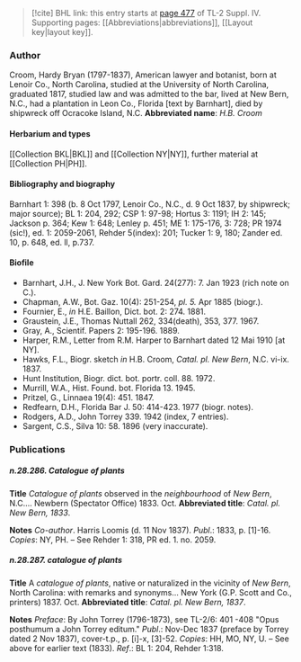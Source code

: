 > [!cite] BHL link: this entry starts at [page 477](https://www.biodiversitylibrary.org/page/33266154) of TL-2 Suppl. IV.
> Supporting pages: [[Abbreviations|abbreviations]], [[Layout key|layout key]].

### Author

Croom, Hardy Bryan (1797-1837), American lawyer and botanist, born at Lenoir Co., North Carolina, studied at the University of North Carolina, graduated 1817, studied law and was admitted to the bar, lived at New Bern, N.C., had a plantation in Leon Co., Florida \[text by Barnhart\], died by shipwreck off Ocracoke Island, N.C. 
**Abbreviated name**: *H.B. Croom*

#### Herbarium and types

[[Collection BKL|BKL]] and [[Collection NY|NY]], further material at [[Collection PH|PH]].

#### Bibliography and biography

Barnhart 1: 398 (b. 8 Oct 1797, Lenoir Co., N.C., d. 9 Oct 1837, by shipwreck; major source); BL 1: 204, 292; CSP 1: 97-98; Hortus 3: 1191; IH 2: 145; Jackson p. 364; Kew 1: 648; Lenley p. 451; ME 1: 175-176, 3: 728; PR 1974 (sic!), ed. 1: 2059-2061, Rehder 5(index): 201; Tucker 1: 9, 180; Zander ed. 10, p. 648, ed. ll, p.737.

#### Biofile

- Barnhart, J.H., J. New York Bot. Gard. 24(277): 7. Jan 1923 (rich note on C.).
- Chapman, A.W., Bot. Gaz. 10(4): 251-254, *pl. 5.* Apr 1885 (biogr.).
- Fournier, E., *in* H.E. Baillon, Dict. bot. 2: 274. 1881.
- Graustein, J.E., Thomas Nuttall 262, 334(death), 353, 377. 1967.
- Gray, A., Scientif. Papers 2: 195-196. 1889.
- Harper, R.M., Letter from R.M. Harper to Barnhart dated 12 Mai 1910 \[at NY\].
- Hawks, F.L., Biogr. sketch *in* H.B. Croom, *Catal. pl. New Bern*, N.C. vi-ix. 1837.
- Hunt Institution, Biogr. dict. bot. portr. coll. 88. 1972.
- Murrill, W.A., Hist. Found. bot. Florida 13. 1945.
- Pritzel, G., Linnaea 19(4): 451. 1847.
- Redfearn, D.H., Florida Bar J. 50: 414-423. 1977 (biogr. notes).
- Rodgers, A.D., John Torrey 339. 1942 (index, 7 entries).
- Sargent, C.S., Silva 10: 58. 1896 (very inaccurate).

### Publications

##### n.28.286. Catalogue of plants

**Title**
*Catalogue of plants* observed in the *neighbourhood* of *New Bern*, N.C.... Newbern (Spectator Office) 1833. Oct.
**Abbreviated title**: *Catal. pl. New Bern, 1833*.

**Notes**
*Co-author*. Harris Loomis (d. 11 Nov 1837).
*Publ*.: 1833, p. \[1\]-16. *Copies*: NY, PH. – See Rehder 1: 318, PR ed. 1. no. 2059.

##### n.28.287. catalogue of plants

**Title**
A *catalogue of plants*, native or naturalized in the vicinity of *New Bern*, North Carolina: with remarks and synonyms... New York (G.P. Scott and Co., printers) 1837. Oct.
**Abbreviated title**: *Catal. pl. New Bern, 1837*.

**Notes**
*Preface*: By John Torrey (1796-1873), see TL-2/6: 401 -408 "Opus posthumum a John Torrey editum."
*Publ*.: Nov-Dec 1837 (preface by Torrey dated 2 Nov 1837), cover-t.p., p. \[i\]-x, \[3\]-52.
*Copies*: HH, MO, NY, U. – See above for earlier text (1833).
*Ref*.: BL 1: 204, Rehder 1:318.

